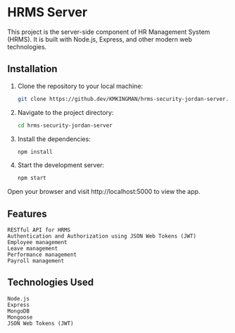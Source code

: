 # HRMS Server

This project is the server-side component of HR Management System (HRMS). It is built with Node.js, Express, and other modern web technologies.

## Installation

1. Clone the repository to your local machine: 

   ```bash
   git clone https://github.dev/KMKINGMAN/hrms-security-jordan-server.git
   ```
   
2. Navigate to the project directory:

    ```bash
    cd hrms-security-jordan-server
    ```

3. Install the dependencies:

    ```bash
    npm install
    ```

4. Start the development server:

    ```bash
    npm start
    ```

Open your browser and visit http://localhost:5000 to view the app.

## Features

    RESTful API for HRMS
    Authentication and Authorization using JSON Web Tokens (JWT)
    Employee management
    Leave management
    Performance management
    Payroll management

## Technologies Used

    Node.js
    Express
    MongoDB
    Mongoose
    JSON Web Tokens (JWT)
    